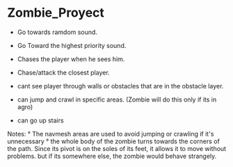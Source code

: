 # Zombie_Proyect

- Go towards ramdom sound.
- Go Toward the highest priority sound.
- Chases the player when he sees him.
- Chase/attack the closest player.
- cant see player through walls or obstacles that are in the obstacle layer.

- can jump and crawl in specific areas. (Zombie will do this only if its in agro)
- can go up stairs


Notes:
° The navmesh areas are used to avoid jumping or crawling if it's unnecessary
° the whole body of the zombie turns towards the corners of the path. Since its pivot is on the soles of its feet, it allows it to move without problems. but if its 
  somewhere else, the zombie would behave strangely.
